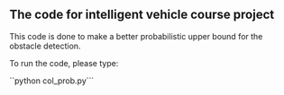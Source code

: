 ## The code for intelligent vehicle course project

This code is done to make a better probabilistic upper bound for the obstacle detection.

To run the code, please type:

``python col_prob.py```
